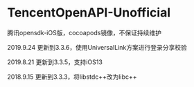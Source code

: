 # TencentOpenAPI-Unofficial
腾讯opensdk-iOS版，cocoapods镜像，不保证持续维护

2019.9.24 更新到3.3.6，使用UniversalLink方案进行登录分享校验

2019.8.21 更新到3.3.5，支持iOS13

2018.9.15 更新到3.3.3，将libstdc++改为libc++
